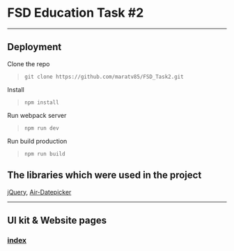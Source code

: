 # FSD Education Task #2
---
## Deployment
Clone the repo
>```git clone https://github.com/maratv85/FSD_Task2.git```

Install
>```npm install```

Run webpack server
>```npm run dev```

Run build production
>```npm run build```

## The libraries which were used in the project

[jQuery](https://github.com/jquery/jquery),
[Air-Datepicker](https://github.com/t1m0n/air-datepicker)

---
## UI kit & Website pages

### [index](https://maratv85.github.io/FSD_Task2/index.html)
